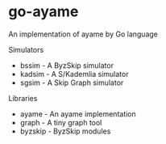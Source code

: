 # go-ayame
An implementation of ayame by Go language

Simulators

* bssim - A ByzSkip simulator
* kadsim - A S/Kademlia simulator
* sgsim - A Skip Graph simulator

Libraries

* ayame - An ayame implementation
* graph - A tiny graph tool
* byzskip - ByzSkip modules
